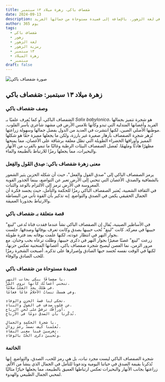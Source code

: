 ```yaml
---
title: صَفصاف باكي، زهرة ميلاد ١٣ سبتمبر
date: 2024-09-13
description: صَفصاف باكي، الزهرة التي تمثل ١٣ سبتمبر، ترمز إلى صِدق القَول والفِعل. اكتشف معنا قصتها المذهلة ومعانيها العميقة في لغة الزهور، بالإضافة إلى قصيدة مستوحاة من جمالها الفريد.
author: 365 يوم
tags:
  - صَفصاف باكي
  - زهور
  - لغة الزهور
  - رمزية الزهور
  - ١٣ سبتمبر
  - زهرة الميلاد
  - سبتمبر
draft: false
---
```


![صورة صَفصاف باكي](https://cdn.pixabay.com/photo/2020/03/24/18/05/weeping-willow-4964961_1280.jpg#center)

## زهرة ميلاد ١٣ سبتمبر: صَفصاف باكي

### وصف صَفصاف باكي

الصَفصاف الباكي، أو كما يُعرف علميًا بـ _Salix babylonica_، هو شجرة تتميز بجمالها الفريد وأغصانها المتدلية التي تبدو وكأنها تلامس الأرض في مشهد شاعري يأسر القلوب. موطنها الأصلي الصين، لكنها انتشرت في العديد من الدول بفضل جمالها وسهولة زراعتها.  
تُزهر شجرة الصفصاف بأزهار صغيرة غير بارزة، ولكن ما يجعلها مميزة حقًا هو شكلها المميز وأوراقها الخضراء الطويلة التي تظل معلقة برشاقة على الأغصان، مما يمنحها مظهرًا هادئًا وملهمًا. تُفضل الصفصاف البيئات الرطبة وغالبًا ما تنمو بالقرب من الأنهار والبحيرات، مما يجعلها رمزًا للارتباط بالطبيعة والماء.

### معنى زهرة صَفصاف باكي: صِدق القَول والفِعل

يرمز الصفصاف الباكي إلى "صدق القول والفعل"، حيث أن شكله الحزين يثير الشعور بالشفافية والصدق. الأغصان التي تنحني إلى الأرض تعبر عن التواضع، بينما الجذور القوية المغروسة في الأرض ترمز إلى الالتزام بالوعد والثبات.  
في الثقافة الشعبية، يُعتبر الصفصاف الباكي رمزًا للحكمة والتأمل، حيث يجسد فكرة أن الجمال الحقيقي يكمن في الصدق والتواضع. إنه تذكير بأن القوة تأتي من البساطة والارتباط بجذورنا العميقة.

### قصة متعلقة بـ صَفصاف باكي

في الأساطير الصينية، يُقال إن الصفصاف الباكي نشأ عندما فقدت فتاة تُدعى "لينغ" حبيبها في معركة. كانت "لينغ" تُحب حبيبها بصدق وكانت تعرف بوفائها وصدقها. جلست بجوار النهر في انتظار عودته، لكنها علمت بوفاته بعد فترة طويلة.  
زرعت "لينغ" غصنًا صغيرًا بجوار النهر في ذكرى حبيبها، وظلت ترعاه بحب وحنان. مع مرور الزمن، نما الغصن ليصبح شجرة صفصاف باكي، أغصانها المنحنية تعكس حزنها، لكنها في الوقت نفسه تُجسد حبها الصادق وإصرارها على تذكره. أصبحت الشجرة رمزًا للحب الصادق والوفاء.

### قصيدة مستوحاة من صَفصاف باكي

```
يا صفصافًا يبكي بجانب النهرِ،  
تنحني أغصانُك كأنها تروي السِّرَّ.  
في ظلكَ يجدُ القلبُ سلامًا،  
وفي همسكَ تنسابُ الأحلامُ عامًا فعامًا.  

تحكي لنا قصةَ الحزنِ والوفاءِ،  
عن قلوبٍ صدقتِ في القولِ والبناءِ.  
أوراقُك ترقصُ على لحنِ الرياحِ،  
تُذكّرنا بأن الصدقَ دومًا في الأرباحِ.  

يا شجرةَ الحكمةِ والجمالِ،  
تُعلمنا كيف نصمدُ رغمَ زوالِ.  
تغرسينَ فينا معنى البقاءِ،  
وتُحيينَ ذكرى الحُبّ بالوفاءِ.  
```

### الخاتمة

شجرة الصفصاف الباكي ليست مجرد نبات، بل هي رمز للحب، الصدق، والتواضع. إنها تُذكرنا بقيمة الصدق في حياتنا اليومية وتدعونا للتأمل في الجمال الذي ينشأ من الألم. زراعتها بجانب الأنهار والبحيرات تعكس ارتباطها العميق بالطبيعة، مما يجعلها خيارًا مثاليًا لمحبي الجمال الطبيعي والهدوء.